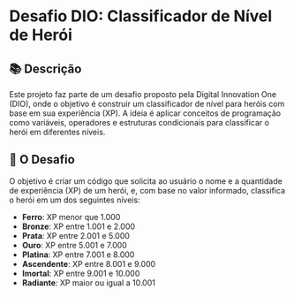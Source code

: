 # Desafio DIO: Classificador de Nível de Herói

## 📚 Descrição
Este projeto faz parte de um desafio proposto pela Digital Innovation One (DIO), onde o objetivo é construir um classificador de nível para heróis com base em sua experiência (XP). A ideia é aplicar conceitos de programação como variáveis, operadores e estruturas condicionais para classificar o herói em diferentes níveis.

## 🚀 O Desafio
O objetivo é criar um código que solicita ao usuário o nome e a quantidade de experiência (XP) de um herói, e, com base no valor informado, classifica o herói em um dos seguintes níveis:

- **Ferro**: XP menor que 1.000
- **Bronze**: XP entre 1.001 e 2.000
- **Prata**: XP entre 2.001 e 5.000
- **Ouro**: XP entre 5.001 e 7.000
- **Platina**: XP entre 7.001 e 8.000
- **Ascendente**: XP entre 8.001 e 9.000
- **Imortal**: XP entre 9.001 e 10.000
- **Radiante**: XP maior ou igual a 10.001


